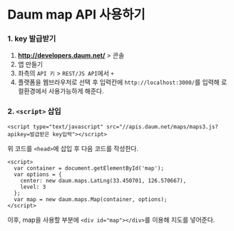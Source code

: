 # Daum map API 사용하기
### 1. key 발급받기
1. **http://developers.daum.net/** > 콘솔
2. 앱 만들기
3. 좌측의 `API 키` > `REST/JS API`에서 `+`
4. 플랫폼을 웹브라우저로 선택 후 입력칸에 `http://localhost:3000/`를 입력해 로컬환경에서 사용가능하게 해준다.

### 2. `<script>` 삽입
```
<script type="text/javascript" src="//apis.daum.net/maps/maps3.js?apikey=발급받은 key입력"></script>
```
위 코드를 `<head>`에 삽입 후 다음 코드를 작성한다.

```
<script>
  var container = document.getElementById('map');
  var options = {
    center: new daum.maps.LatLng(33.450701, 126.570667),
    level: 3
  };
  var map = new daum.maps.Map(container, options);
</script>
```
이후, map을 사용할 부분에 `<div id="map"></div>`를 이용해 지도를 넣어준다.